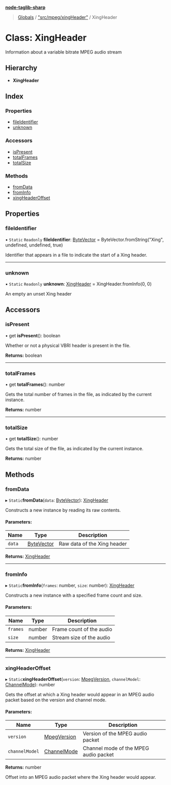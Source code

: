 **[node-taglib-sharp](../README.md)**

> [Globals](../globals.md) / ["src/mpeg/xingHeader"](../modules/_src_mpeg_xingheader_.md) / XingHeader

# Class: XingHeader

Information about a variable bitrate MPEG audio stream

## Hierarchy

* **XingHeader**

## Index

### Properties

* [fileIdentifier](_src_mpeg_xingheader_.xingheader.md#fileidentifier)
* [unknown](_src_mpeg_xingheader_.xingheader.md#unknown)

### Accessors

* [isPresent](_src_mpeg_xingheader_.xingheader.md#ispresent)
* [totalFrames](_src_mpeg_xingheader_.xingheader.md#totalframes)
* [totalSize](_src_mpeg_xingheader_.xingheader.md#totalsize)

### Methods

* [fromData](_src_mpeg_xingheader_.xingheader.md#fromdata)
* [fromInfo](_src_mpeg_xingheader_.xingheader.md#frominfo)
* [xingHeaderOffset](_src_mpeg_xingheader_.xingheader.md#xingheaderoffset)

## Properties

### fileIdentifier

▪ `Static` `Readonly` **fileIdentifier**: [ByteVector](_src_bytevector_.bytevector.md) = ByteVector.fromString("Xing", undefined, undefined, true)

Identifier that appears in a file to indicate the start of a Xing header.

___

### unknown

▪ `Static` `Readonly` **unknown**: [XingHeader](_src_mpeg_xingheader_.xingheader.md) = XingHeader.fromInfo(0, 0)

An empty an unset Xing header

## Accessors

### isPresent

• get **isPresent**(): boolean

Whether or not a physical VBRI header is present in the file.

**Returns:** boolean

___

### totalFrames

• get **totalFrames**(): number

Gets the total number of frames in the file, as indicated by the current instance.

**Returns:** number

___

### totalSize

• get **totalSize**(): number

Gets the total size of the file, as indicated by the current instance.

**Returns:** number

## Methods

### fromData

▸ `Static`**fromData**(`data`: [ByteVector](_src_bytevector_.bytevector.md)): [XingHeader](_src_mpeg_xingheader_.xingheader.md)

Constructs a new instance by reading its raw contents.

#### Parameters:

Name | Type | Description |
------ | ------ | ------ |
`data` | [ByteVector](_src_bytevector_.bytevector.md) | Raw data of the Xing header  |

**Returns:** [XingHeader](_src_mpeg_xingheader_.xingheader.md)

___

### fromInfo

▸ `Static`**fromInfo**(`frames`: number, `size`: number): [XingHeader](_src_mpeg_xingheader_.xingheader.md)

Constructs a new instance with a specified frame count and size.

#### Parameters:

Name | Type | Description |
------ | ------ | ------ |
`frames` | number | Frame count of the audio |
`size` | number | Stream size of the audio  |

**Returns:** [XingHeader](_src_mpeg_xingheader_.xingheader.md)

___

### xingHeaderOffset

▸ `Static`**xingHeaderOffset**(`version`: [MpegVersion](../enums/_src_mpeg_mpegenums_.mpegversion.md), `channelModel`: [ChannelMode](../enums/_src_mpeg_mpegenums_.channelmode.md)): number

Gets the offset at which a Xing header would appear in an MPEG audio packet based on the
version and channel mode.

#### Parameters:

Name | Type | Description |
------ | ------ | ------ |
`version` | [MpegVersion](../enums/_src_mpeg_mpegenums_.mpegversion.md) | Version of the MPEG audio packet |
`channelModel` | [ChannelMode](../enums/_src_mpeg_mpegenums_.channelmode.md) | Channel mode of the MPEG audio packet |

**Returns:** number

Offset into an MPEG audio packet where the Xing header would appear.
